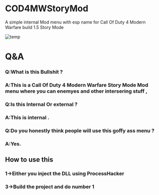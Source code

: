 # COD4MWStoryMod
A simple internal Mod menu with esp name for Call Of Duty 4 Modern Warfare build 1.5 Story Mode 

![temp](https://user-images.githubusercontent.com/64046097/138348737-d8068576-e2fc-43af-8b9e-a9ad4039c07e.png)

# Q&A
### Q:What is this Bullshit ? 
### A:This is a Call Of Duty 4 Modern Warfare Story Mode Mod menu where you can enemyes and other intersering stuff ,

### Q:Is this Internal Or external ? 
### A:This is internal .

### Q:Do you honestly think people will use this goffy ass menu ? 
### A:Yes.

## How to use this 
### 1->Either you inject the DLL using ProcessHacker 
### 3->Build the project and do number 1

